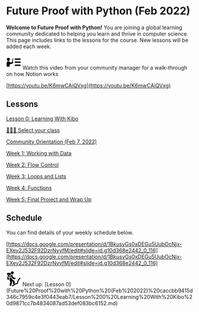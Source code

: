 # Future Proof with Python (Feb 2022)

**Welcome to Future Proof with Python!** You are joining a global learning community dedicated to helping you learn and thrive in computer science. This page includes links to the lessons for the course.  New lessons will be added each week.

<aside>
<img src="Future%20Proof%20with%20Python%20(Feb%202022)%20caccbb9415d346c7959c4e3f0443eab7/instruction.png" alt="Future%20Proof%20with%20Python%20(Feb%202022)%20caccbb9415d346c7959c4e3f0443eab7/instruction.png" width="40px" /> Watch this video from your community manager for a walk-through on how Notion works

</aside>

[https://youtu.be/K6mwCAiQVxg](https://youtu.be/K6mwCAiQVxg)

## Lessons

[Lesson 0: Learning With Kibo](Future%20Proof%20with%20Python%20(Feb%202022)%20caccbb9415d346c7959c4e3f0443eab7/Lesson%200%20Learning%20With%20Kibo%20d9871cc7b4834087ad53def083bc6152.md)

[🧑🏾‍🏫 Select your class](Future%20Proof%20with%20Python%20(Feb%202022)%20caccbb9415d346c7959c4e3f0443eab7/%F0%9F%A7%91%F0%9F%8F%BE%E2%80%8D%F0%9F%8F%AB%20Select%20your%20class%2009b28426d6514834921020167b7949a7.md)

[Community Orientation (Feb 7, 2022)](Future%20Proof%20with%20Python%20(Feb%202022)%20caccbb9415d346c7959c4e3f0443eab7/Community%20Orientation%20(Feb%207,%202022)%2076cf16e8017c4f47b423d548364869f4.md)

[Week 1: Working with Data](Future%20Proof%20with%20Python%20(Feb%202022)%20caccbb9415d346c7959c4e3f0443eab7/Week%201%20Working%20with%20Data%20b772e9f90e914d8d8450cfc939b5bd9e.md)

[Week 2: Flow Control](Future%20Proof%20with%20Python%20(Feb%202022)%20caccbb9415d346c7959c4e3f0443eab7/Week%202%20Flow%20Control%205749c192c99e4264ba67d6451167d581.md)

[Week 3: Loops and Lists](Future%20Proof%20with%20Python%20(Feb%202022)%20caccbb9415d346c7959c4e3f0443eab7/Week%203%20Loops%20and%20Lists%20a264f8bb18cf440ca01720ecfc637939.md)

[Week 4: Functions](Future%20Proof%20with%20Python%20(Feb%202022)%20caccbb9415d346c7959c4e3f0443eab7/Week%204%20Functions%2079102c0759c143e7bf92b0c56f4820ee.md)

[Week 5: Final Project and Wrap Up](Future%20Proof%20with%20Python%20(Feb%202022)%20caccbb9415d346c7959c4e3f0443eab7/Week%205%20Final%20Project%20and%20Wrap%20Up%2072043e8007624798bcc562641d04ad2b.md)

## Schedule

You can find details of your weekly schedule below.

[https://docs.google.com/presentation/d/1BkusyGs0xDEGu5UubOcNjx-EXey2J532F92DzrNyvfM/edit#slide=id.g10d368e2442_0_116](https://docs.google.com/presentation/d/1BkusyGs0xDEGu5UubOcNjx-EXey2J532F92DzrNyvfM/edit#slide=id.g10d368e2442_0_116)

<aside>
<img src="Future%20Proof%20with%20Python%20(Feb%202022)%20caccbb9415d346c7959c4e3f0443eab7/man-in-hike.png" alt="Future%20Proof%20with%20Python%20(Feb%202022)%20caccbb9415d346c7959c4e3f0443eab7/man-in-hike.png" width="40px" /> Next up: [Lesson 0](Future%20Proof%20with%20Python%20(Feb%202022)%20caccbb9415d346c7959c4e3f0443eab7/Lesson%200%20Learning%20With%20Kibo%20d9871cc7b4834087ad53def083bc6152.md)

</aside>